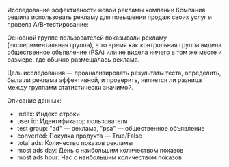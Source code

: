 Исследование эффективности новой рекламы компании
Компания решила использовать рекламу для повышения продаж своих услуг и провела A/B-тестирование:

Основной группе пользователей показывали рекламу (экспериментальная группа), в то время как контрольная группа видела общественное объявление (PSA) или не видела ничего в том же месте и размере, где обычно размещалась реклама.

Цель исследования — проанализировать результаты теста, определить, была ли реклама эффективной, и проверить, является ли разница между группами статистически значимой.

Описание данных:
  - Index: Индекс строки
  - user id: Идентификатор пользователя
  - test group: "ad" — реклама, "psa" — общественное объявление
  - converted: Покупка продукта — True/False
  - total ads: Количество показов рекламы
  - most ads day: День с наибольшим количеством показов
  - most ads hour: Час с наибольшим количеством показов
